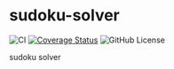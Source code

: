 # sudoku-solver

![CI](https://github.com/ViKuzmin/sudoku-solver/workflows/Tests/badge.svg)
[![Coverage Status](https://coveralls.io/repos/github/ViKuzmin/sudoku-solver/badge.svg)](https://coveralls.io/github/ViKuzmin/sudoku-solver)
![GitHub License](https://img.shields.io/github/license/ViKuzmin/sudoku-solver)


sudoku solver